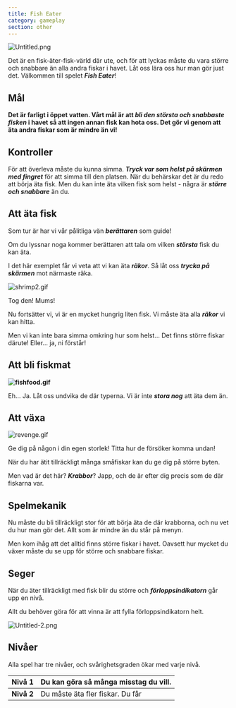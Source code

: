 ```yaml
---
title: Fish Eater
category: gameplay
section: other
---
```

![Untitled.png](https://help.studycat.com/hc/article_attachments/34916165069849)

Det är en fisk-äter-fisk-värld där ute, och för att lyckas måste du vara större och snabbare än alla andra fiskar i havet. Låt oss lära oss hur man gör just det. Välkommen till spelet ***Fish Eater***!

## **Mål**

**Det är farligt i öppet vatten. Vårt mål är att ***bli den största och snabbaste fisken*** i havet så att ingen annan fisk kan hota oss. Det gör vi genom att äta andra fiskar som är mindre än vi!**

## **Kontroller**

För att överleva måste du kunna simma. ***Tryck var som helst på skärmen med fingret*** för att simma till den platsen. När du behärskar det är du redo att börja äta fisk. Men du kan inte äta vilken fisk som helst - några är ***större och snabbare*** än du.

## **Att äta fisk**

Som tur är har vi vår pålitliga vän ***berättaren*** som guide!

Om du lyssnar noga kommer berättaren att tala om vilken ***största*** fisk du kan äta.

I det här exemplet får vi veta att vi kan äta ***räkor***. Så låt oss ***trycka på skärmen*** mot närmaste räka.

![shrimp2.gif](https://help.studycat.com/hc/article_attachments/34916149686297)

Tog den! Mums!

Nu fortsätter vi, vi är en mycket hungrig liten fisk. Vi måste äta alla ***räkor*** vi kan hitta.

Men vi kan inte bara simma omkring hur som helst... Det finns större fiskar därute! Eller... ja, ni förstår!

## **Att bli fiskmat**

**![fishfood.gif](https://help.studycat.com/hc/article_attachments/34918253174937)**

Eh... Ja. Låt oss undvika de där typerna. Vi är inte ***stora nog*** att äta dem än.

## **Att växa**

![revenge.gif](https://help.studycat.com/hc/article_attachments/34918253176345)

Ge dig på någon i din egen storlek! Titta hur de försöker komma undan!

När du har ätit tillräckligt många småfiskar kan du ge dig på större byten.

Men vad är det här? ***Krabbor***? Japp, och de är efter dig precis som de där fiskarna var.

## **Spelmekanik**

Nu måste du bli tillräckligt stor för att börja äta de där krabborna, och nu vet du hur man gör det. Allt som är mindre än du står på menyn.

Men kom ihåg att det alltid finns större fiskar i havet. Oavsett hur mycket du växer måste du se upp för större och snabbare fiskar.

## **Seger**

När du äter tillräckligt med fisk blir du större och ***förloppsindikatorn*** går upp en nivå.

Allt du behöver göra för att vinna är att fylla förloppsindikatorn helt.

![Untitled-2.png](https://help.studycat.com/hc/article_attachments/34918234335641)

## **Nivåer**

Alla spel har tre nivåer, och svårighetsgraden ökar med varje nivå.

| **Nivå 1** | Du kan göra så många misstag du vill. |
| --- | --- |
| **Nivå 2** | Du måste äta fler fiskar. Du får